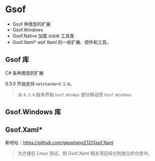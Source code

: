# Gsof
* Gsof 种类型的扩展
* Gsof.Windows
* Gsof.Native 加载 `动态库` 工具类
* Gsof.Xaml* wpf Xaml 的一些扩展、控件和工具。

## Gsof 库
C# 各种类型的扩展

0.3.0 开始支持 `netstandard 2.0`。

> 从 `0.3.0` 版本开始 `Gsof.WinApi` 部分移动至 `Gsof.Windows`


## Gsof.Windows 库

## Gsof.Xaml*
新地址：<https://github.com/gaoshang212/Gsof.Xaml>
> 为方便在 Linux 测试，把 Gsof.Xaml 相关项目拆分到独立的仓库中。